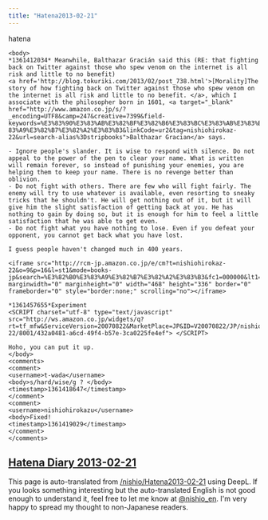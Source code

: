 ```yaml
---
title: "Hatena2013-02-21"
---
```


hatena

```
<body>
*1361412034* Meanwhile, Balthazar Gracián said this (RE: that fighting back on Twitter against those who spew venom on the internet is all risk and little to no benefit)
<a href='http://blog.tokuriki.com/2013/02/post_738.html'>[Morality]The story of how fighting back on Twitter against those who spew venom on the internet is all risk and little to no benefit. </a>, which I associate with the philosopher born in 1601, <a target="_blank" href="http://www.amazon.co.jp/s/? _encoding=UTF8&camp=247&creative=7399&field-keywords=%E3%83%90%E3%83%AB%E3%82%BF%E3%82%B6%E3%83%BC%E3%83%AB%E3%83%BB%E3%82%B0%E3%%83%B0 83%A9%E3%82%B7%E3%82%A2%E3%83%B3&linkCode=ur2&tag=nishiohirokaz-22&url=search-alias%3Dstripbooks">Balthazar Gracian</a> says.

- Ignore people's slander. It is wise to respond with silence. Do not appeal to the power of the pen to clear your name. What is written will remain forever, so instead of punishing your enemies, you are helping them to keep your name. There is no revenge better than oblivion.
- Do not fight with others. There are few who will fight fairly. The enemy will try to use whatever is available, even resorting to sneaky tricks that he shouldn't. He will get nothing out of it, but it will give him the slight satisfaction of getting back at you. He has nothing to gain by doing so, but it is enough for him to feel a little satisfaction that he was able to get even.
- Do not fight what you have nothing to lose. Even if you defeat your opponent, you cannot get back what you have lost.

I guess people haven't changed much in 400 years.

<iframe src="http://rcm-jp.amazon.co.jp/e/cm?t=nishiohirokaz-22&o=9&p=16&l=st1&mode=books-jp&search=%E3%82%B0%E3%83%A9%E3%82%B7%E3%82%A2%E3%83%B3&fc1=000000&lt1=_blank&lc1=3366FF&bg1=AAFFAA&npa=1&f=ifr" marginwidth="0" marginheight="0" width="468" height="336" border="0" frameborder="0" style="border:none;" scrolling="no"></iframe>

*1361457655*Experiment
<SCRIPT charset="utf-8" type="text/javascript" src="http://ws.amazon.co.jp/widgets/q?rt=tf_mfw&ServiceVersion=20070822&MarketPlace=JP&ID=V20070822/JP/nishiohirokaz-22/8001/432a0481-a6cd-49f4-b57e-3ca0225fe4ef"> </SCRIPT>

Hoho, you can put it up.
</body>
<comments>
<comment>
<username>t-wada</username>
<body>s/hard/wise/g ? </body>
<timestamp>1361418647</timestamp>
</comment>
<comment>
<username>nishiohirokazu</username>
<body>Fixed!
<timestamp>1361419029</timestamp>
</comment>
</comments>
```


[Hatena Diary 2013-02-21](https://nishiohirokazu.hatenadiary.org/archive/2013/02/21)
---
This page is auto-translated from [/nishio/Hatena2013-02-21](https://scrapbox.io/nishio/Hatena2013-02-21) using DeepL. If you looks something interesting but the auto-translated English is not good enough to understand it, feel free to let me know at [@nishio_en](https://twitter.com/nishio_en). I'm very happy to spread my thought to non-Japanese readers.